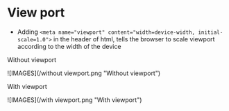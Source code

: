 # View port
* Adding `<meta name="viewport" content="width=device-width, initial-scale=1.0">` in the header of html, tells the browser to scale viewport according to the width of the device

Without viewport

![IMAGES](/without viewport.png "Without viewport")

With viewport

![IMAGES](/with viewport.png "With viewport")